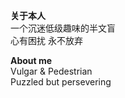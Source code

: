 __**关于本人**__  
一个沉迷低级趣味的半文盲  
心有困扰 永不放弃

__**About me**__  
Vulgar & Pedestrian  
Puzzled but persevering